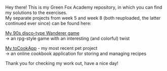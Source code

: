Hey there! This is my Green Fox Academy repository, in which you can find my solutions to the exercises.<br/>
My separate projects from week 5 and week 8 (both reuploaded, the latter continued ever since) can be found here:<br/>

[My 90s disco-type Wanderer game](https://github.com/rdgrv/wanderer)<br/>
-> an rpg-style game with an interesting (and colorful) twist

[My toCookApp](https://github.com/rdgrv/tocook) - my most recent pet project<br/>
-> an online cookbook application for storing and managing recipes

Thank you for checking my work out, have a nice day!
